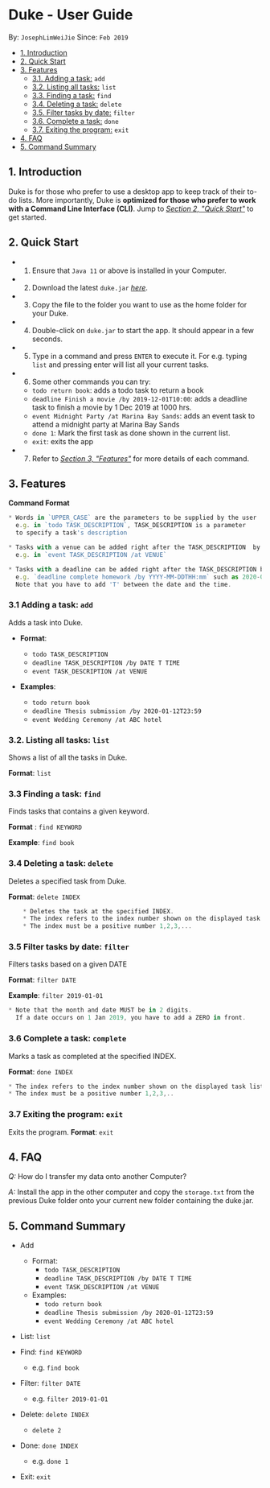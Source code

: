 
# Duke - User Guide
By: `JosephLimWeiJie` Since: `Feb 2019`


* [1. Introduction](#introduction)
* [2. Quick Start](#quick-start)
* [3. Features](#features)
    + [3.1. Adding a task:](#addtask) `add`
    + [3.2. Listing all tasks:](#list) `list`
    + [3.3. Finding a task:](#find) `find`
    + [3.4. Deleting a task:](#delete) `delete`
    + [3.5. Filter tasks by date:](#filter) `filter`
    + [3.6. Complete a task:](#complete) `done`
    + [3.7. Exiting the program:](#exit) `exit`
* [4. FAQ](#faq)
* [5. Command Summary](#command-summary)


<a name="introduction"></a>


##  1. Introduction

Duke is for those who prefer to use a desktop app to keep track of their to-do lists. More importantly, Duke is **optimized for those who prefer to work with a Command Line Interface (CLI)**. 
Jump to [_Section 2, "Quick Start"_](#quick-start) to get started.


<a name="quick-start"></a>

## 2. Quick Start

*   1. Ensure that `Java 11` or above is installed in your Computer.
*   2. Download the latest `duke.jar` [_here_](https://github.com/JosephLimWeiJie/duke/releases/download/v0.1.0/duke.jar).
*   3. Copy the file to the folder you want to use as the home folder for your Duke.
*   4. Double-click on `duke.jar` to start the app. It should appear in a few seconds.
*   5. Type in a command and press `ENTER` to execute it. For e.g. typing `list` and                         pressing enter will list all your current tasks.
*   6. Some other commands you can try:
    *  `todo return book`: adds a todo task to return a book
    *   `deadline Finish a movie /by 2019-12-01T10:00`: adds a deadline task to finish a movie by 1 Dec 2019 at 1000 hrs.
    *   `event Midnight Party /at Marina Bay Sands`: adds an event task to attend a midnight party at Marina Bay Sands
    *   `done 1`: Mark the first task as done shown in the current list.
    *   `exit`: exits the app
*   7. Refer to [_Section 3, "Features"_](#features) for more details of each command.

<a name="features"></a>

## 3. Features

**Command Format**

```javascript
* Words in `UPPER_CASE` are the parameters to be supplied by the user 
  e.g. in `todo TASK_DESCRIPTION`, TASK_DESCRIPTION is a parameter
  to specify a task's description

* Tasks with a venue can be added right after the TASK_DESCRIPTION  by using /at 
  e.g. in `event TASK_DESCRIPTION /at VENUE`

* Tasks with a deadline can be added right after the TASK_DESCRIPTION by using /by 
  e.g. `deadline complete homework /by YYYY-MM-DDTHH:mm` such as 2020-01-12T23:59. 
  Note that you have to add 'T' between the date and the time.

```

<a name="addtask"></a>

### 3.1 Adding a task: `add`

Adds a task into Duke.


* **Format**: 
    * `todo TASK_DESCRIPTION`
    * `deadline TASK_DESCRIPTION /by DATE T TIME`
    * `event TASK_DESCRIPTION /at VENUE`

* **Examples**:
    * `todo return book`
    * `deadline Thesis submission /by 2020-01-12T23:59`
    * `event Wedding Ceremony /at ABC hotel`

<a name="list"></a>

### 3.2. Listing all tasks: `list`

Shows a list of all the tasks in Duke.

**Format**: `list`


<a name="find"></a>

### 3.3 Finding a task: `find`

Finds tasks that contains a given keyword.

**Format** : `find KEYWORD`

**Example**: `find book`

<a name="delete"></a>

### 3.4 Deleting a task: `delete`
Deletes a specified task from Duke.

**Format**: `delete INDEX`

```javascript
    * Deletes the task at the specified INDEX.
    * The index refers to the index number shown on the displayed task list.
    * The index must be a positive number 1,2,3,...
```

<a name="filter"></a>

### 3.5 Filter tasks by date: `filter`
Filters tasks based on a given DATE

**Format**: `filter DATE`

**Example**: `filter 2019-01-01`

```javascript
* Note that the month and date MUST be in 2 digits. 
  If a date occurs on 1 Jan 2019, you have to add a ZERO in front. 
```

<a name="complete"></a>

### 3.6 Complete a task: `complete`

Marks a task as completed at the specified INDEX.

**Format**: `done INDEX`

```javascript
* The index refers to the index number shown on the displayed task list.
* The index must be a positive number 1,2,3,..
```

<a name="exit"></a>

### 3.7 Exiting the program: `exit`

Exits the program.
**Format**: `exit`


<a name="faq"></a>

## 4. FAQ

*Q:* How do I transfer my data onto another Computer?


*A:* Install the app in the other computer and copy the `storage.txt` from the previous Duke folder onto your current new folder containing the duke.jar.


<a name="command-summary"></a>

## 5. Command Summary
* Add 
    * Format: 
        * `todo TASK_DESCRIPTION`
        * `deadline TASK_DESCRIPTION /by DATE T TIME`
        * `event TASK_DESCRIPTION /at VENUE`
    * Examples:
        * `todo return book`
        * `deadline Thesis submission /by 2020-01-12T23:59`
        * `event Wedding Ceremony /at ABC hotel`
* List: `list`
* Find: `find KEYWORD`
    * e.g. `find book`
* Filter: `filter DATE`
    * e.g. `filter 2019-01-01`
* Delete: `delete INDEX`
    * `delete 2`
* Done: `done INDEX`
    * e.g. `done 1`
   
* Exit: `exit`

